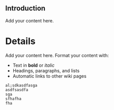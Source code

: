 ## Introduction ##

Add your content here.


# Details #

Add your content here.  Format your content with:
  * Text in **bold** or _italic_
  * Headings, paragraphs, and lists
  * Automatic links to other wiki pages


```
al;sdkasdfasga
asdfsasdfa
sga
sfhafha
fha

```